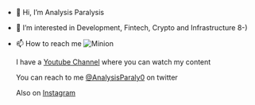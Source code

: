 - 👋 Hi, I’m Analysis Paralysis
- 👀 I’m interested in Development, Fintech, Crypto and Infrastructure 8-)
- 📫 How to reach me 
![Minion](https://octodex.github.com/images/minion.png)

  I have a [Youtube Channel](https://www.youtube.com/channel/UC820jDWSmEkbTTCEfT4ZyfQ) where you can watch my content
 
  You can reach to me [@AnalysisParaly0](https://twitter.com/AnalysisParaly0) on twitter
 
  Also on [Instagram](https://www.instagram.com/analysisparalysis0/)
